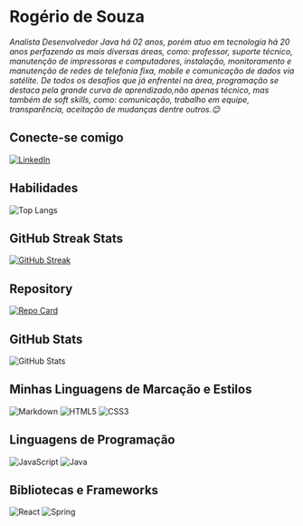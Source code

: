 # Rogério de Souza
*Analista Desenvolvedor Java há 02 anos, porém atuo em tecnologia há 20 anos perfazendo as mais diversas áreas, como: professor, suporte técnico, manutenção de impressoras e computadores, instalação, monitoramento e manutenção de redes de telefonia fixa, mobile e comunicação de dados via satélite. De todos os desafios que já enfrentei na área, programação se destaca pela grande curva de aprendizado,não apenas técnico, mas também de soft skills, como: comunicação, trabalho em equipe, transparência,  aceitação de mudanças dentre outros.😊* 

## Conecte-se comigo
[![LinkedIn](https://img.shields.io/badge/LinkedIn-000?style=for-the-badge&logo=linkedin&logoColor=0E76A8)](https://www.linkedin.com/in/dsouzarogerio/)

## Habilidades
![Top Langs](https://github-readme-stats-git-masterrstaa-rickstaa.vercel.app/api/top-langs/?username=dsouzarogerio&bg_color=000&border_color=30A3DC&title_color=E94D5F&text_color=FFF)

## GitHub Streak Stats
[![GitHub Streak](https://streak-stats.demolab.com/?user=dsouzarogerio&theme=bear&background=000&border=30A3DC&dates=FFF)](https://git.io/streak-stats)

## Repository
[![Repo Card](https://github-readme-stats.vercel.app/api/pin/?username=dsouzarogerio&repo=dio-lab-open-source&bg_color=000&border_color=30A3DC&show_icons=true&icon_color=30A3DC&title_color=E94D5F&text_color=FFF)](https://github.com/dsouzarogerio/dio-lab-open-source)


## GitHub Stats
![GitHub Stats](https://github-readme-stats.vercel.app/api?username=dsouzarogerio&theme=transparent&bg_color=000&border_color=30A3DC&show_icons=true&icon_color=30A3DC&title_color=E94D5F&text_color=FFF)


## Minhas Linguagens de Marcação e Estilos
![Markdown](https://img.shields.io/badge/Markdown-000?style=for-the-badge&logo=markdown)
![HTML5](https://img.shields.io/badge/HTML5-000?style=for-the-badge&logo=html5)
![CSS3](https://img.shields.io/badge/CSS3-000?style=for-the-badge&logo=css3&logoColor=264CE4)

## Linguagens de Programação
![JavaScript](https://img.shields.io/badge/JavaScript-000?style=for-the-badge&logo=javascript)
![Java](https://img.shields.io/badge/Java-000?style=for-the-badge&logo=java)

## Bibliotecas e Frameworks
![React](https://img.shields.io/badge/React-000?style=for-the-badge&logo=react)
![Spring](https://img.shields.io/badge/Spring-000?style=for-the-badge&logo=spring)
